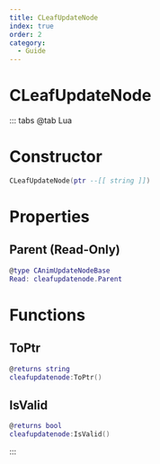 ```yaml
---
title: CLeafUpdateNode
index: true
order: 2
category:
  - Guide
---
```


# CLeafUpdateNode

::: tabs
@tab Lua
# Constructor
```lua
CLeafUpdateNode(ptr --[[ string ]])
```
# Properties
## Parent (Read-Only)
```lua
@type CAnimUpdateNodeBase
Read: cleafupdatenode.Parent
```
# Functions
## ToPtr
```lua
@returns string
cleafupdatenode:ToPtr()
```
## IsValid
```lua
@returns bool
cleafupdatenode:IsValid()
```

:::